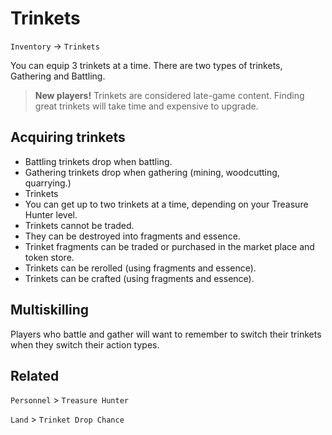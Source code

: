 # Trinkets

`Inventory` &rarr; `Trinkets`

You can equip 3 trinkets at a time. There are two types of trinkets, Gathering and Battling.

> **New players!** Trinkets are considered late-game content. Finding great trinkets will take time and expensive to upgrade.

## Acquiring trinkets

* Battling trinkets drop when battling.
* Gathering trinkets drop when gathering (mining, woodcutting, quarrying.)
* Trinkets
* You can get up to two trinkets at a time, depending on your Treasure Hunter level.
* Trinkets cannot be traded.
* They can be destroyed into fragments and essence.
* Trinket fragments can be traded or purchased in the market place and token store.
* Trinkets can be rerolled (using fragments and essence).
* Trinkets can be crafted (using fragments and essence).

## Multiskilling

Players who battle and gather will want to remember to switch their trinkets when they switch their action types.

## Related

`Personnel` > `Treasure Hunter`

`Land` > `Trinket Drop Chance`